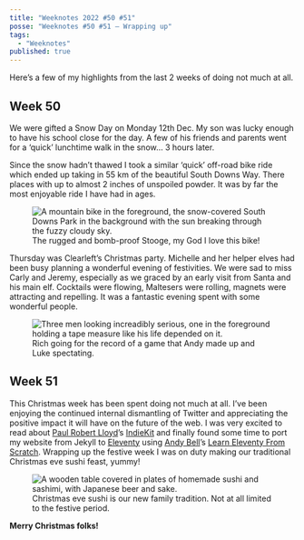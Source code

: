 ```yaml
---
title: "Weeknotes 2022 #50 #51"
posse: "Weeknotes #50 #51 – Wrapping up"
tags:
  - "Weeknotes"
published: true
---
```


Here’s a few of my highlights from the last 2 weeks of doing not much at all.

## Week 50

We were gifted a Snow Day on Monday 12th Dec. My son was lucky enough to have his school close for the day. A few of his friends and parents went for a ‘quick’ lunchtime walk in the snow… 3 hours later.

Since the snow hadn’t thawed I took a similar ‘quick’ off-road bike ride which ended up taking in 55 km of the beautiful South Downs Way. There places with up to almost 2 inches of unspoiled powder. It was by far the most enjoyable ride I have had in ages.

<figure>
<img src="/assets/images/writing/2022/12/weeknotes-50-51-snow-fun.jpeg" alt="A mountain bike in the foreground, the snow-covered South Downs Park in the background with the sun breaking through the fuzzy cloudy sky.">
<figcaption>
The rugged and bomb-proof Stooge, my God I love this bike!
</figcaption>
</figure>

Thursday was Clearleft’s Christmas party. Michelle and her helper elves had been busy planning a wonderful evening of festivities. We were sad to miss Carly and Jeremy, especially as we graced by an early visit from Santa and his main elf. Cocktails were flowing, Maltesers were rolling, magnets were attracting and repelling. It was a fantastic evening spent with some wonderful people.

<figure>
<img src="/assets/images/writing/2022/12/weeknotes-50-51-measuring-up.jpeg" alt="Three men looking increadibly serious, one in the foreground holding a tape measure like his life depended on it.">
<figcaption>
Rich going for the record of a game that Andy made up and Luke spectating. 
</figcaption>
</figure>

## Week 51

This Christmas week has been spent doing not much at all. I’ve been enjoying the continued internal dismantling of Twitter and appreciating the positive impact it will have on the future of the web. I was very excited to read about [Paul Robert Lloyd](https://mastodon.social/@paulrobertlloyd)’s [IndieKit](https://getindiekit.com/) and finally found some time to port my website from Jekyll to [Eleventy](https://www.11ty.dev/) using [Andy Bell](https://bell.bz/@andy)’s [Learn Eleventy From Scratch](https://learneleventyfromscratch.com/). Wrapping up the festive week I was on duty making our traditional Christmas eve sushi feast, yummy!

<figure>
<img src="/assets/images/writing/2022/12/weeknotes-50-51-christmas-eve-sushi.jpeg" alt="A wooden table covered in plates of homemade sushi and sashimi, with Japanese beer and sake.">
<figcaption>
Christmas eve sushi is our new family tradition. Not at all limited to the festive period.
</figcaption>
</figure>

**Merry Christmas folks!**